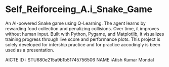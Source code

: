 # Self_Reiforceing_A.i_Snake_Game
An AI-powered Snake game using Q-Learning. The agent learns by rewarding food collection and penalizing collisions. Over time, it improves without human input. Built with Python, Pygame, and Matplotlib, it visualizes training progress through live score and performance plots.
This project is solely developed for intership practice and for practice accodingly is been used as a presentation.

AICTE ID :  STU680e215a9b1b51745756506
NAME :Atish Kumar Mondal
